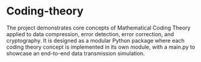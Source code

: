 # Coding-theory
The project demonstrates core concepts of Mathematical Coding Theory applied to data compression, error detection, error correction, and cryptography. It is designed as a modular Python package where each coding theory concept is implemented in its own module, with a main.py to showcase an end-to-end data transmission simulation.
